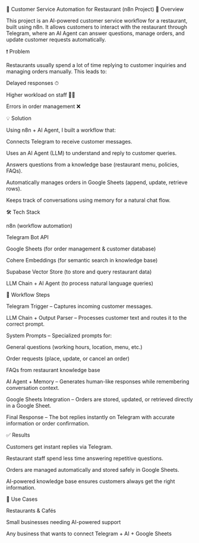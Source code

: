 📖 Customer Service Automation for Restaurant (n8n Project)
🔎 Overview

This project is an AI-powered customer service workflow for a restaurant, built using n8n.
It allows customers to interact with the restaurant through Telegram, where an AI Agent can answer questions, manage orders, and update customer requests automatically.

❗ Problem

Restaurants usually spend a lot of time replying to customer inquiries and managing orders manually.
This leads to:

Delayed responses ⏱

Higher workload on staff 👩‍🍳

Errors in order management ❌

💡 Solution

Using n8n + AI Agent, I built a workflow that:

Connects Telegram to receive customer messages.

Uses an AI Agent (LLM) to understand and reply to customer queries.

Answers questions from a knowledge base (restaurant menu, policies, FAQs).

Automatically manages orders in Google Sheets (append, update, retrieve rows).

Keeps track of conversations using memory for a natural chat flow.

🛠 Tech Stack

n8n (workflow automation)

Telegram Bot API

Google Sheets (for order management & customer database)

Cohere Embeddings (for semantic search in knowledge base)

Supabase Vector Store (to store and query restaurant data)

LLM Chain + AI Agent (to process natural language queries)

🔄 Workflow Steps

Telegram Trigger – Captures incoming customer messages.

LLM Chain + Output Parser – Processes customer text and routes it to the correct prompt.

System Prompts – Specialized prompts for:

General questions (working hours, location, menu, etc.)

Order requests (place, update, or cancel an order)

FAQs from restaurant knowledge base

AI Agent + Memory – Generates human-like responses while remembering conversation context.

Google Sheets Integration – Orders are stored, updated, or retrieved directly in a Google Sheet.

Final Response – The bot replies instantly on Telegram with accurate information or order confirmation.

✅ Results

Customers get instant replies via Telegram.

Restaurant staff spend less time answering repetitive questions.

Orders are managed automatically and stored safely in Google Sheets.

AI-powered knowledge base ensures customers always get the right information.

🚀 Use Cases

Restaurants & Cafés

Small businesses needing AI-powered support

Any business that wants to connect Telegram + AI + Google Sheets

